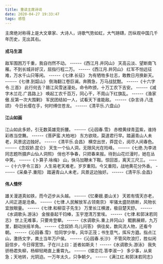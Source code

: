 ```yaml
---
title: 重读主席诗词
date: 2020-04-27 19:33:47
tags: 感悟
---
```


主席绝对称得上是大文章家、大诗人，诗歌气势如虹，大气磅礴，历纵观中国几千年历史，无出其右。

#### 戎马生涯
敌军围困万千重，我自岿然不动。  ------《西江月.井冈山》
天高云淡、望断南飞雁。不到长城非好汉，屈指行程二万。  ------《西江月.井冈山》
红军不怕远征难，万水千山只等闲。  ------《七律.长征》
为有牺牲多壮志，敢教日月换新天。  ------《七律.到韶山》
倒海翻江卷巨澜。奔腾急，万马战犹酣。 ------《十六字令.三首》
此行何去？赣江风雪迷漫处。命令昨颁，十万工农下吉安。 ------《减字木兰花.广昌路上》
唤起工农千百万，同心干，不周山下红旗乱。  ------《渔家傲.反第一次大围剿》
军民团结如一人，试看天下谁能敌。   ------《杂言诗.八连颂》
今日长缨在手，何时缚住苍龙。  ------《清平乐.六盘山》
#### 江山如画
江山如此多娇，引无数英雄竞折腰。   ------《沁园春.雪》
赤橙黄绿青蓝紫，谁持彩练当空舞。  ------《菩萨蛮.大柏地》
东方欲晓，莫道君行早。踏遍青山人未老，风景这边独好。  ------《清平乐.会昌》
横空出世，莽昆仑，阅尽人间春色。  ------《念奴娇.昆仑》
天生一个仙人洞，无限风光在险峰。 ------《七绝.为李进同志题所摄庐山仙人洞照》
俏也不争春，只把春来报。待到山花烂漫时，她在丛中笑。  ------《卜算子.咏梅》
山，快马加鞭未下鞍。惊回首，离天三尺三。      ------《十六字令三首》
人生易老天难老，岁岁重阳。今又重阳，战地黄花分外香。  ------《采桑子.重阳》
踏遍青山人未老，风景这边独好。       ------《清平乐.会昌》
#### 伟人情怀
雄关漫道真如铁，而今迈步从头越。  ------《忆秦娥.娄山关》
天若有情天亦老，人间正道是沧桑。  ------《七律.人民解放军占领南京》
牢骚太盛防肠断，风物长宜放眼量。  ------《七律.和柳亚子先生》
万里长江横渡，极目楚天舒。  ------《水调歌头.游泳》
金猴奋起千钧棒，玉宇澄清万里埃。   ------《七律.和郭沫若同志》
世上无难事，只要肯登攀。 ------《水调歌头.重上井冈山》
鲲鹏展翅，九万里，翻动扶摇羊角。  ------《念奴娇.鸟儿问答》
俱往矣，数风流人物，还看今朝。  ------《沁园春.雪》
恰同学少年，风华正茂；书生意气，挥斥方遒。指点江山，激扬文字，粪土当年万户侯。 ------《沁园春.长沙》
不管风吹浪打，胜似闲庭信步，今日得宽馀。子在川上曰：逝者如斯夫！  ------《水调歌头.游泳》
我失骄杨君失柳，杨柳轻飏直上重霄九。  ------《蝶恋花.答李淑一》
多少事，从来急；天地转，光阴迫。一万年太久，只争朝夕。  ------《满江红.和郭沫若同志》